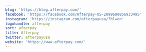 ```yaml
---
blog: 'https://blog.afterpay.com/'
facebook: 'https://facebook.com/Afterpay-US-2099690856933495'
instagram: 'https://instagram.com/afterpayusa/?hl=en'
logohandle: afterpay
sort: afterpay
title: Afterpay
twitter: afterpayusa
website: 'https://www.afterpay.com/'
---
```


